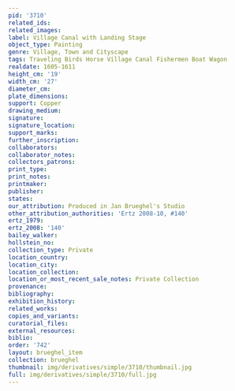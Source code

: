 ```yaml
---
pid: '3710'
related_ids: 
related_images: 
label: Village Canal with Landing Stage
object_type: Painting
genre: Village, Town and Cityscape
tags: Traveling Birds Horse Village Canal Fishermen Boat Wagon
realdate: 1605-1611
height_cm: '19'
width_cm: '27'
diameter_cm: 
plate_dimensions: 
support: Copper
drawing_medium: 
signature: 
signature_location: 
support_marks: 
further_inscription: 
collaborators: 
collaborator_notes: 
collectors_patrons: 
print_type: 
print_notes: 
printmaker: 
publisher: 
states: 
our_attribution: Produced in Jan Brueghel's Studio
other_attribution_authorities: 'Ertz 2008-10, #140'
ertz_1979: 
ertz_2008: '140'
bailey_walker: 
hollstein_no: 
collection_type: Private
location_country: 
location_city: 
location_collection: 
location_or_most_recent_sale_notes: Private Collection
provenance: 
bibliography: 
exhibition_history: 
related_works: 
copies_and_variants: 
curatorial_files: 
external_resources: 
biblio: 
order: '742'
layout: brueghel_item
collection: brueghel
thumbnail: img/derivatives/simple/3710/thumbnail.jpg
full: img/derivatives/simple/3710/full.jpg
---
```

